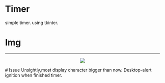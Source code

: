 # Timer
simple timer. using tkinter.
# Img
---
<p align ="center">
  <img src ="https://user-images.githubusercontent.com/50146395/82526445-ffe30f80-9b6e-11ea-9e71-c803b189b028.png">
</p>
# Issue
Unsightly,most display character bigger than now.  
Desktop-alert ignition when finished timer. 
